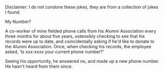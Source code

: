 Disclaimer: I do not condone these jokes, they are from a collection of jokes I found.

My Number?

A co-worker of mine fielded phone calls from his Alumni Association every three months for about five years, ostensibly checking to see that his records were up to date, and coincidentally asking if he'd like to donate to the Alumni Association. Once, when checking his records, the employee asked, 'Is xxx-xxxx your current phone number?'

Seeing his opportunity, he answered no, and made up a new phone number. He hasn't heard from them since.

